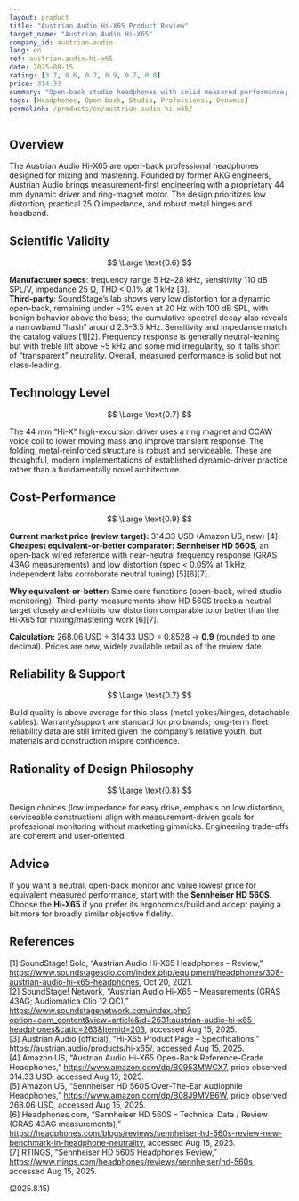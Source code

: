 ```yaml
---
layout: product
title: "Austrian Audio Hi-X65 Product Review"
target_name: "Austrian Audio Hi-X65"
company_id: austrian-audio
lang: en
ref: austrian-audio-hi-x65
date: 2025-08-15
rating: [3.7, 0.6, 0.7, 0.9, 0.7, 0.8]
price: 314.33
summary: "Open-back studio headphones with solid measured performance; cost-performance is acceptable, though cheaper neutral references like the HD 560S exist."
tags: [Headphones, Open-back, Studio, Professional, Dynamic]
permalink: /products/en/austrian-audio-hi-x65/
---
```


## Overview

The Austrian Audio Hi-X65 are open-back professional headphones designed for mixing and mastering. Founded by former AKG engineers, Austrian Audio brings measurement-first engineering with a proprietary 44 mm dynamic driver and ring-magnet motor. The design prioritizes low distortion, practical 25 Ω impedance, and robust metal hinges and headband.

## Scientific Validity

$$ \Large \text{0.6} $$

**Manufacturer specs**: frequency range 5 Hz–28 kHz, sensitivity 110 dB SPL/V, impedance 25 Ω, THD < 0.1% at 1 kHz [3].  
**Third-party**: SoundStage’s lab shows very low distortion for a dynamic open-back, remaining under ~3% even at 20 Hz with 100 dB SPL, with benign behavior above the bass; the cumulative spectral decay also reveals a narrowband “hash” around 2.3–3.5 kHz. Sensitivity and impedance match the catalog values [1][2]. Frequency response is generally neutral-leaning but with treble lift above ~5 kHz and some mid irregularity, so it falls short of “transparent” neutrality. Overall, measured performance is solid but not class-leading.

## Technology Level

$$ \Large \text{0.7} $$

The 44 mm “Hi-X” high-excursion driver uses a ring magnet and CCAW voice coil to lower moving mass and improve transient response. The folding, metal-reinforced structure is robust and serviceable. These are thoughtful, modern implementations of established dynamic-driver practice rather than a fundamentally novel architecture.

## Cost-Performance

$$ \Large \text{0.9} $$

**Current market price (review target):** 314.33 USD (Amazon US, new) [4].  
**Cheapest equivalent-or-better comparator:** **Sennheiser HD 560S**, an open-back wired reference with near-neutral frequency response (GRAS 43AG measurements) and low distortion (spec < 0.05% at 1 kHz; independent labs corroborate neutral tuning) [5][6][7].

**Why equivalent-or-better:** Same core functions (open-back, wired studio monitoring). Third-party measurements show HD 560S tracks a neutral target closely and exhibits low distortion comparable to or better than the Hi-X65 for mixing/mastering work [6][7].

**Calculation:** 268.06 USD ÷ 314.33 USD = 0.8528 → **0.9** (rounded to one decimal). Prices are new, widely available retail as of the review date.

## Reliability & Support

$$ \Large \text{0.7} $$

Build quality is above average for this class (metal yokes/hinges, detachable cables). Warranty/support are standard for pro brands; long-term fleet reliability data are still limited given the company’s relative youth, but materials and construction inspire confidence.

## Rationality of Design Philosophy

$$ \Large \text{0.8} $$

Design choices (low impedance for easy drive, emphasis on low distortion, serviceable construction) align with measurement-driven goals for professional monitoring without marketing gimmicks. Engineering trade-offs are coherent and user-oriented.

## Advice

If you want a neutral, open-back monitor and value lowest price for equivalent measured performance, start with the **Sennheiser HD 560S**. Choose the **Hi-X65** if you prefer its ergonomics/build and accept paying a bit more for broadly similar objective fidelity.

## References

[1] SoundStage! Solo, “Austrian Audio Hi-X65 Headphones – Review,” https://www.soundstagesolo.com/index.php/equipment/headphones/308-austrian-audio-hi-x65-headphones, Oct 20, 2021.  
[2] SoundStage! Network, “Austrian Audio Hi-X65 – Measurements (GRAS 43AG; Audiomatica Clio 12 QC),” https://www.soundstagenetwork.com/index.php?option=com_content&view=article&id=2631:austrian-audio-hi-x65-headphones&catid=263&Itemid=203, accessed Aug 15, 2025.  
[3] Austrian Audio (official), “Hi-X65 Product Page – Specifications,” https://austrian.audio/products/hi-x65/, accessed Aug 15, 2025.  
[4] Amazon US, “Austrian Audio Hi-X65 Open-Back Reference-Grade Headphones,” https://www.amazon.com/dp/B0953MWCX7, price observed 314.33 USD, accessed Aug 15, 2025.  
[5] Amazon US, “Sennheiser HD 560S Over-The-Ear Audiophile Headphones,” https://www.amazon.com/dp/B08J9MVB6W, price observed 268.06 USD, accessed Aug 15, 2025.  
[6] Headphones.com, “Sennheiser HD 560S – Technical Data / Review (GRAS 43AG measurements),” https://headphones.com/blogs/reviews/sennheiser-hd-560s-review-new-benchmark-in-headphone-neutrality, accessed Aug 15, 2025.  
[7] RTINGS, “Sennheiser HD 560S Headphones Review,” https://www.rtings.com/headphones/reviews/sennheiser/hd-560s, accessed Aug 15, 2025.

(2025.8.15)

